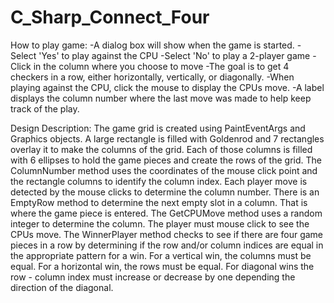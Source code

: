 # C_Sharp_Connect_Four

How to play game:
  -A dialog box will show when the game is started.
  -Select 'Yes' to play against the CPU
  -Select 'No' to play a 2-player game
  -Click in the column where you choose to move
  -The goal is to get 4 checkers in a row, either horizontally, vertically, or diagonally.
  -When playing against the CPU, click the mouse to display the CPUs move. 
  -A label displays the column number where the last move was made to help keep track of the play.


Design Description: 
The game grid is created using PaintEventArgs and Graphics objects. A large rectangle is filled with Goldenrod and 7 rectangles overlay it to make the columns of the grid. Each of those columns is filled with 6 ellipses to hold the game pieces and create the rows of the grid. The ColumnNumber method uses the coordinates of the mouse click point and the rectangle columns to identify the column index. Each player move is detected by the mouse clicks to determine the column number. There is an EmptyRow method to determine the next empty slot in a column. That is where the game piece is entered. The GetCPUMove method uses a random integer to determine the column. The player must mouse click to see the CPUs move. 
The WinnerPlayer method checks to see if there are four game pieces in a row by determining if the row and/or column indices are equal in the appropriate pattern for a win. For a vertical win, the columns must be equal. For a horizontal win, the rows must be equal. For diagonal wins the row - column index must increase or decrease by one depending the direction of the diagonal.
